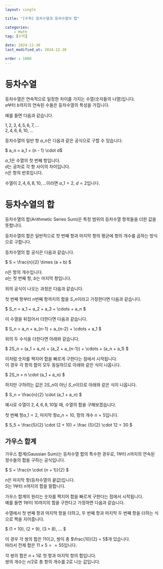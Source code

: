 ```yaml
---
layout: single

title: "[수학] 등차수열과 등차수열의 합"

categories:
    - Math
tag: [수학]

date: 2024-12-30
last_modified_at: 2024-12-30

order : 1000
---
```


# 등차수열

등차수열은 연속적으로 일정한 차이를 가지는 수열(숫자들의 나열)입니다.  
$a$부터 $b$까지의 연속된 수들은 등차수열의 특성을 가집니다.

예를 들면 다음과 같습니다.

$1, 2, 3, 4, 5, 6, 7,...$  
$2, 4, 6, 8, 10,...$

등차수열의 일반 항 $a\_n$은 다음과 같은 공식으로 구할 수 있습니다.

$ a\_n = a\_1 + (n - 1) \cdot d$

$a\_1$은 수열의 첫 번째 항입니다.  
$d$는 공차로 각 항 사이의 차이입니다.  
$n$은 항의 번호입니다.

수열이 $2, 4, 6, 8, 10,...$이라면 $a\_1 = 2$, $d = 2$입니다.

# 등차수열의 합

등차수열의 합(Arithmetic Series Sum)은 특정 범위의 등차수열 항목들을 더한 값을 뜻합니다.  

등차수열의 합은 일반적으로 첫 번째 항과 마지막 항의 평균에 항의 개수를 곱하는 방식으로 구합니다.

등차수열의 합 공식은 다음과 같습니다.

$
S = \frac{n}{2} \times (a + b)
$

$n$은 항의 개수입니다.  
$a$는 첫 번째 항, $b$는 마지막 항입니다.

위의 공식이 나오는 과정은 다음과 같습니다.

첫 번째 항부터 $n$번째 항까지의 합을 $S\_n$이라고 가정한다면 다음과 같습니다.

$
S\_n = a\_1 + a\_2 + a\_3 + \cdots + a\_n
$

이 수열을 뒤집어서 더한다면 다음과 같습니다.

$
S\_n = a\_n + a\_{n-1} + a\_{n-2} + \cdots + a\_1
$

위의 두 수식을 더한다면 아래와 같습니다.

$
2S\_n = (a\_1 + a\_n) + (a\_2 + a\_{n-1}) + \cdots + (a\_n + a\_1)
$

이처럼 숫자를 짝지어 합을 빠르게 구한다는 점에서 시작됩니다.  
이 경우 각 항의 합이 모두 동일하므로 아래와 같은 식이 나옵니다.

$
2S\_n = n \cdot (a\_1 + a\_n)
$

하지만 구하려는 값은 $2S\_n$이 아닌 $S\_n$이므로 아래와 같은 식이 나옵니다.

$
S\_n = \frac{n}{2} \cdot (a\_1 + a\_n)
$

예시로 수열이 $2, 4, 6, 8, 10$일 때, 수열의 합을 구해보겠습니다.

첫 번째 항$a\_1 = 2$, 마지막 항$a\_n = 10$, 항의 개수 $n = 5$입니다.

$
S\_5 = \frac{5}{2} \cdot (2 + 10) = \frac {5}{2} \cdot 12 = 30
$

## 가우스 합계

가우스 합계(Gaussian Sum)는 등차수열 합의 특수한 경우로, 1부터 $n$까지의 연속된 정수들의 합을 구하는 공식입니다.

$
S = \frac{n \cdot (n + 1)}{2}
$

$n$은 마지막 항(등차수열의 끝값)입니다.  
$S$는 1부터 $n$까지의 합을 말합니다.

가우스 합계의 원리는 숫자를 짝지어 합을 빠르게 구한다는 점에서 시작됩니다.  
예를 들면 1부터 10까지의 합을 구한다고 가정하면 다음과 같습니다.

수열에서 첫 번째 항과 마지막 항을 더하고, 두 번째 항과 마지막 두 번째 항을 더하는 식으로 짝을 지어줍니다.

$
(1 + 10), (2 + 9), (3 + 8), ...
$

이 경우 각 쌍의 합은 11이고, 쌍이 총 $\frac{10}{2} = 5$개 있습니다.  
따라서 전체 합은 $11 \times 5 == 55$입니다.

각 쌍의 합은 $n + 1$로 첫 항과 마지막 항의 합입니다.  
쌍의 개수는 $n/2$로 총 항의 개수를 2로 나눈 값입니다.